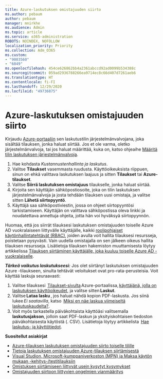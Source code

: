 ```yaml
---
title: Azure-laskutuksen omistajuuden siirto
ms.author: pebaum
author: pebaum
manager: mnirkhe
ms.audience: Admin
ms.topic: article
ms.service: o365-administration
ROBOTS: NOINDEX, NOFOLLOW
localization_priority: Priority
ms.collection: Adm_O365
ms.custom:
- "9003560"
- "6849"
ms.openlocfilehash: 454ce626862bb4a2361abccd92ad0099b534388c
ms.sourcegitcommit: 059ad2936788266ea9714ec8c66d407d7261aeb6
ms.translationtype: HT
ms.contentlocale: fi-FI
ms.lasthandoff: 12/29/2020
ms.locfileid: "49736875"
---
```

# <a name="transfer-azure-billing-ownership"></a>Azure-laskutuksen omistajuuden siirto

Kirjaudu [Azure-portaaliin](https://portal.azure.com/) sen laskutustilin järjestelmänvalvojana, joka sisältää tilauksen, jonka haluat siirtää. Jos et ole varma, oletko järjestelmänvalvoja, tai jos haluat määrittää, kuka on, katso ohjeaihe [Määritä tilin laskutuksen järjestelmänvalvoja](https://docs.microsoft.com/azure/cost-management-billing/understand/subscription-transfer#whoisaa).

1. Hae kohdasta _Kustannustenhallinta ja laskutus_.
1. Valitse **Tilaukset** vasemmasta ruudusta. Käyttöoikeuksista riippuen, sinun on ehkä valittava laskutuksen laajuus ja sitten **Tilaukset** tai **Azure-tilaukset**.
1. Valitse **Siirrä laskutuksen omistajuus** tilaukselle, jonka haluat siirtää.
1. Kirjoita sen käyttäjän sähköpostiosoite, joka on tilin laskutuksen järjestelmänvalvoja ja josta tehdään tilauksen uusi omistaja, ja valitse sitten **Lähetä siirtopyyntö**.
1. Käyttäjä saa sähköpostiviestin, jossa on ohjeet siirtopyyntösi tarkistamiseen. Käyttäjän on valittava sähköpostissa oleva linkki ja noudatettava annettuja ohjeita, jotta hän voi hyväksyä siirtopyynnön.

Huomaa, että jos siirrät tilauksesi laskutuksen omistajuuden toiselle Azure AD vuokralaiseen liittyvälle käyttäjälle, kaikki [roolipohjaiset käytönhallintatehtävät (RBAC)](https://docs.microsoft.com/azure/role-based-access-control/overview?WT.mc_id=Portal-Microsoft_Azure_Support), joiden avulla voit hallita tilauksesi resursseja, poistetaan pysyvästi. Vain uudella omistajalla on sen jälkeen oikeus hallita tilauksen resursseja. Lisätietoja tilauksen hakemiston muuttamisesta löytyy artikkelissa [Tilauksen siirtäminen käyttäjälle, joka kuuluu toiselle Azure AD -vuokralaiselle](https://docs.microsoft.com/azure/active-directory/managed-identities-azure-resources/known-issues?WT.mc_id=Portal-Microsoft_Azure_Support).

_**Tärkeä vaikutus laskutukseesi:**_ Jos olet siirtänyt laskutuksen omistajuuden Azure -tilaukseen, sinulta tehtävät veloitukset ovat pro-rata-perusteisia. Voit käyttää laskuja seuraavasti:  

1. Valitse tilauksesi  [Tilaukset-sivulta](https://portal.azure.com/#blade/Microsoft_Azure_Billing/SubscriptionsBlade) Azure-portaalissa, [käyttäjänä, jolla on laskutuksen käyttöoikeudet](https://docs.microsoft.com/azure/cost-management-billing/manage/manage-billing-access?WT.mc_id=Portal-Microsoft_Azure_Support), ja valitse sitten **Laskut**.
1. Valitse **Lataa lasku** , jos haluat nähdä kopion PDF-laskusta. Jos siinä lukee _Ei saatavilla_, katso  [Miksi en näe laskua viimeiseltä laskutuskaudelta?](https://docs.microsoft.com/azure/cost-management-billing/manage/download-azure-invoice-daily-usage-date?WT.mc_id=Portal-Microsoft_Azure_Support#noinvoice).
1. Voit myös tarkastella päiväkohtaista käyttöäsi valitsemalla **laskutusjakson**, jolloin saat PDF-laskun ja yksityiskohtaisen tiedoston päiväkohtaisesta käytöstä (. CSV). Lisätietoja löytyy artikkelista  [Hae laskutus- ja käyttötiedot](https://docs.microsoft.com/azure/cost-management-billing/manage/download-azure-invoice-daily-usage-date?WT.mc_id=Portal-Microsoft_Azure_Support).

**Suositellut asiakirjat**

- [Azure-tilauksen laskutuksen omistajuuden siirto toiselle tilille](https://docs.microsoft.com/azure/cost-management-billing/manage/billing-subscription-transfer)
- [Tietoja laskutuksen omistajuuden Azure-tilauksen siirtämisestä](https://docs.microsoft.com//azure/cost-management-billing/understand/subscription-transfer)
- [Visual Studion, Microsoft-kumppaniverkoston (MPN) ja Maksa käytön mukaan -kehitys-/testitilauksiin](https://docs.microsoft.com/azure/billing/billing-subscription-transfer?WT.mc_id=Portal-Microsoft_Azure_Support#transferring-visual-studio-microsoft-partner-network-mpn-and-pay-as-you-go-devtest-subscriptions)
- [Omistuksen siirtämiseen liittyvät usein kysytyt kysymykset](https://docs.microsoft.com/azure/billing/billing-subscription-transfer?WT.mc_id=Portal-Microsoft_Azure_Support#frequently-asked-questions-faq-for-senders)
- [Omistajuuden siirtoon liittyvien ongelmien vianmääritys](https://docs.microsoft.com/azure/billing/billing-subscription-transfer?WT.mc_id=Portal-Microsoft_Azure_Support#troubleshooting)
